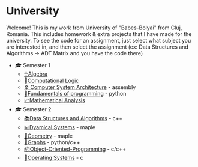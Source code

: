 
# University
Welcome! This is my work from University of "Babes-Bolyai" from Cluj, Romania. This includes homework & extra projects that I have made for the university. To see the code for an assignment, just select what subject you are interested in, and then select the assignment (ex: Data Structures and Algorithms -> ADT Matrix and you have the code there)

* 🎓 Semester 1
  - [➗Algebra](https://github.com/912-enache-vlad/Algebra/tree/main) 
  - [🧠Computational Logic](https://github.com/912-enache-vlad/Computational-Logic)
  - [⚙️ Computer System Architecture](https://github.com/912-enache-vlad/Computer-Systems-Architecture/tree/main) - assembly
  - [🐍Fundamentals of programming](https://github.com/912-enache-vlad/Fundamentals-of-programming) - python
  - [📈Mathematical Analysis](https://github.com/912-enache-vlad/Mathematical-Analysis)
* 🎓 Semester 2
  - [📚Data Structures and Algorithms](https://github.com/912-enache-vlad/Data-Structures-and-Algorithms) - c++
  - [📊Dyamical Systems](https://github.com/912-enache-vlad/Dynamical-Systems) - maple
  - [📐Geometry](https://github.com/912-enache-vlad/Geometry) - maple
  - [🔗Graphs](https://github.com/912-enache-vlad/Graph-Algorithms) - python/c++
  - [📦Object-Oriented-Programming](https://github.com/912-enache-vlad/Object-Oriented-Programming) - c/c++
  - [🔧Operating Systems](https://github.com/912-enache-vlad/Operating-Systems) - c
